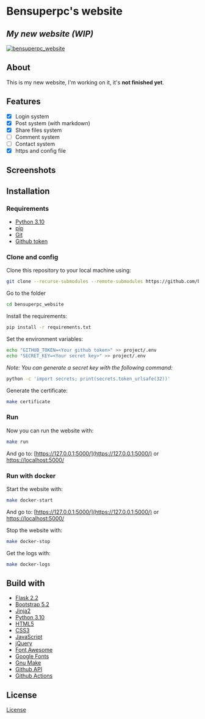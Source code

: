 # Bensuperpc's website

## _My new website (WIP)_

[![bensuperpc_website](https://github.com/bensuperpc/bensuperpc_website/actions/workflows/base.yml/badge.svg)](https://github.com/bensuperpc/bensuperpc_website/actions/workflows/base.yml)

## About

This is my new website, I'm working on it, it's **not finished yet**.

## Features

- [x] Login system
- [x] Post system (with markdown)
- [x] Share files system
- [ ] Comment system
- [ ] Contact system
- [x] https and config file

## Screenshots

## Installation

### Requirements

- [Python 3.10](https://www.python.org/)
- [pip](https://pypi.org/project/pip/)
- [Git](https://git-scm.com/)
- [Github token](https://docs.github.com/en/github/authenticating-to-github/keeping-your-account-and-data-secure/creating-a-personal-access-token)

### Clone and config

Clone this repository to your local machine using:

```sh
git clone --recurse-submodules --remote-submodules https://github.com/bensuperpc/bensuperpc_website.git
```

Go to the folder

```sh
cd bensuperpc_website
```

Install the requirements:

```sh
pip install -r requirements.txt
```

Set the environment variables:

```sh
echo "GITHUB_TOKEN=<Your github token>" >> project/.env
echo "SECRET_KEY=<Your secret key>" >> project/.env
```

_Note: You can generate a secret key with the following command:_

```sh
python -c 'import secrets; print(secrets.token_urlsafe(32))'
```

Generate the certificate:

```sh
make certificate
```

### Run

Now you can run the website with:

```sh
make run
```

And go to: [https://127.0.0.1:5000/](https://127.0.0.1:5000/) or [https://localhost:5000/](https://localhost:5000/)

### Run with docker

Start the website with:

```sh
make docker-start
```

And go to: [https://127.0.0.1:5000/](https://127.0.0.1:5000/) or [https://localhost:5000/](https://localhost:5000/)

Stop the website with:

```sh
make docker-stop
```

Get the logs with:

```sh
make docker-logs
```

## Build with

- [Flask 2.2](https://flask.palletsprojects.com/en/2.2.x/)
- [Bootstrap 5.2](https://getbootstrap.com/)
- [Jinja2](https://jinja.palletsprojects.com/en/3.0.x/)
- [Python 3.10](https://www.python.org/)
- [HTML5](https://html.spec.whatwg.org/multipage/)
- [CSS3](https://www.w3.org/Style/CSS/Overview.en.html)
- [JavaScript](https://www.javascript.com/)
- [jQuery](https://jquery.com/)
- [Font Awesome](https://fontawesome.com/)
- [Google Fonts](https://fonts.google.com/)
- [Gnu Make](https://www.gnu.org/software/make/)
- [Github API](https://docs.github.com/en/rest)
- [Github Actions](https://docs.github.com/en/actions)


## License

[License](License)
